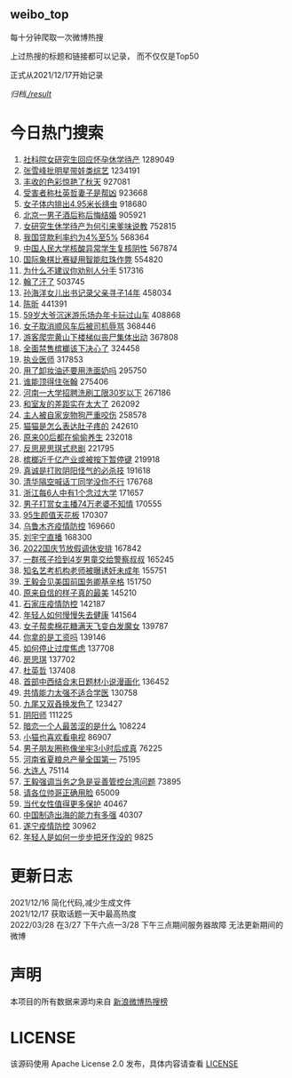 weibo_top  
---
每十分钟爬取一次微博热搜  

上过热搜的标题和链接都可以记录， 而不仅仅是Top50

正式从2021/12/17开始记录  

*归档[./result](./result/)*

# 今日热门搜索  
1. [社科院女研究生回应怀孕休学待产](https://s.weibo.com//weibo?q=%23%E7%A4%BE%E7%A7%91%E9%99%A2%E5%A5%B3%E7%A0%94%E7%A9%B6%E7%94%9F%E5%9B%9E%E5%BA%94%E6%80%80%E5%AD%95%E4%BC%91%E5%AD%A6%E5%BE%85%E4%BA%A7%23&t=31&band_rank=1&Refer=top) 1289049
2. [张雪峰批明星带娃类综艺](https://s.weibo.com//weibo?q=%23%E5%BC%A0%E9%9B%AA%E5%B3%B0%E6%89%B9%E6%98%8E%E6%98%9F%E5%B8%A6%E5%A8%83%E7%B1%BB%E7%BB%BC%E8%89%BA%23&t=31&band_rank=1&Refer=top) 1234191
3. [丰收的色彩惊艳了秋天](https://s.weibo.com//weibo?q=%23%E4%B8%B0%E6%94%B6%E7%9A%84%E8%89%B2%E5%BD%A9%E6%83%8A%E8%89%B3%E4%BA%86%E7%A7%8B%E5%A4%A9%23&t=31&band_rank=3&Refer=top) 927081
4. [受害者称杜英哲妻子是帮凶](https://s.weibo.com//weibo?q=%23%E5%8F%97%E5%AE%B3%E8%80%85%E7%A7%B0%E6%9D%9C%E8%8B%B1%E5%93%B2%E5%A6%BB%E5%AD%90%E6%98%AF%E5%B8%AE%E5%87%B6%23&t=31&band_rank=1&Refer=top) 923668
5. [女子体内排出4.95米长绦虫](https://s.weibo.com//weibo?q=%23%E5%A5%B3%E5%AD%90%E4%BD%93%E5%86%85%E6%8E%92%E5%87%BA4.95%E7%B1%B3%E9%95%BF%E7%BB%A6%E8%99%AB%23&t=31&band_rank=4&Refer=top) 918680
6. [北京一男子酒后称后悔结婚](https://s.weibo.com//weibo?q=%23%E5%8C%97%E4%BA%AC%E4%B8%80%E7%94%B7%E5%AD%90%E9%85%92%E5%90%8E%E7%A7%B0%E5%90%8E%E6%82%94%E7%BB%93%E5%A9%9A%23&t=31&band_rank=5&Refer=top) 905921
7. [女研究生休学待产为何引来爹味说教](https://s.weibo.com//weibo?q=%23%E5%A5%B3%E7%A0%94%E7%A9%B6%E7%94%9F%E4%BC%91%E5%AD%A6%E5%BE%85%E4%BA%A7%E4%B8%BA%E4%BD%95%E5%BC%95%E6%9D%A5%E7%88%B9%E5%91%B3%E8%AF%B4%E6%95%99%23&t=31&band_rank=2&Refer=top) 752815
8. [我国贷款利率约为4%至5%](https://s.weibo.com//weibo?q=%23%E6%88%91%E5%9B%BD%E8%B4%B7%E6%AC%BE%E5%88%A9%E7%8E%87%E7%BA%A6%E4%B8%BA4%25%E8%87%B35%25%23&t=31&band_rank=2&Refer=top) 568364
9. [中国人民大学核酸异常学生复核阴性](https://s.weibo.com//weibo?q=%23%E4%B8%AD%E5%9B%BD%E4%BA%BA%E6%B0%91%E5%A4%A7%E5%AD%A6%E6%A0%B8%E9%85%B8%E5%BC%82%E5%B8%B8%E5%AD%A6%E7%94%9F%E5%A4%8D%E6%A0%B8%E9%98%B4%E6%80%A7%23&t=31&band_rank=8&Refer=top) 567874
10. [国际象棋比赛疑用智能肛珠作弊](https://s.weibo.com//weibo?q=%23%E5%9B%BD%E9%99%85%E8%B1%A1%E6%A3%8B%E6%AF%94%E8%B5%9B%E7%96%91%E7%94%A8%E6%99%BA%E8%83%BD%E8%82%9B%E7%8F%A0%E4%BD%9C%E5%BC%8A%23&t=31&band_rank=8&Refer=top) 554820
11. [为什么不建议你劝别人分手](https://s.weibo.com//weibo?q=%23%E4%B8%BA%E4%BB%80%E4%B9%88%E4%B8%8D%E5%BB%BA%E8%AE%AE%E4%BD%A0%E5%8A%9D%E5%88%AB%E4%BA%BA%E5%88%86%E6%89%8B%23&t=31&band_rank=10&Refer=top) 517316
12. [翰了汗了](https://s.weibo.com//weibo?q=%E7%BF%B0%E4%BA%86%E6%B1%97%E4%BA%86&t=31&band_rank=11&Refer=top) 503745
13. [孙海洋女儿出书记录父亲寻子14年](https://s.weibo.com//weibo?q=%23%E5%AD%99%E6%B5%B7%E6%B4%8B%E5%A5%B3%E5%84%BF%E5%87%BA%E4%B9%A6%E8%AE%B0%E5%BD%95%E7%88%B6%E4%BA%B2%E5%AF%BB%E5%AD%9014%E5%B9%B4%23&t=31&band_rank=5&Refer=top) 458034
14. [陈昕](https://s.weibo.com//weibo?q=%E9%99%88%E6%98%95&t=31&band_rank=14&Refer=top) 441391
15. [59岁大爷沉迷游乐场办年卡玩过山车](https://s.weibo.com//weibo?q=%2359%E5%B2%81%E5%A4%A7%E7%88%B7%E6%B2%89%E8%BF%B7%E6%B8%B8%E4%B9%90%E5%9C%BA%E5%8A%9E%E5%B9%B4%E5%8D%A1%E7%8E%A9%E8%BF%87%E5%B1%B1%E8%BD%A6%23&t=31&band_rank=7&Refer=top) 408868
16. [女子取消顺风车后被司机辱骂](https://s.weibo.com//weibo?q=%23%E5%A5%B3%E5%AD%90%E5%8F%96%E6%B6%88%E9%A1%BA%E9%A3%8E%E8%BD%A6%E5%90%8E%E8%A2%AB%E5%8F%B8%E6%9C%BA%E8%BE%B1%E9%AA%82%23&t=31&band_rank=8&Refer=top) 368446
17. [游客爬完黄山下楼梯似丧尸集体出动](https://s.weibo.com//weibo?q=%23%E6%B8%B8%E5%AE%A2%E7%88%AC%E5%AE%8C%E9%BB%84%E5%B1%B1%E4%B8%8B%E6%A5%BC%E6%A2%AF%E4%BC%BC%E4%B8%A7%E5%B0%B8%E9%9B%86%E4%BD%93%E5%87%BA%E5%8A%A8%23&t=31&band_rank=12&Refer=top) 367808
18. [全面禁售槟榔该下决心了](https://s.weibo.com//weibo?q=%23%E5%85%A8%E9%9D%A2%E7%A6%81%E5%94%AE%E6%A7%9F%E6%A6%94%E8%AF%A5%E4%B8%8B%E5%86%B3%E5%BF%83%E4%BA%86%23&t=31&band_rank=15&Refer=top) 324458
19. [执业医师](https://s.weibo.com//weibo?q=%E6%89%A7%E4%B8%9A%E5%8C%BB%E5%B8%88&t=31&band_rank=16&Refer=top) 317853
20. [用了卸妆油还要用洗面奶吗](https://s.weibo.com//weibo?q=%23%E7%94%A8%E4%BA%86%E5%8D%B8%E5%A6%86%E6%B2%B9%E8%BF%98%E8%A6%81%E7%94%A8%E6%B4%97%E9%9D%A2%E5%A5%B6%E5%90%97%23&t=31&band_rank=19&Refer=top) 295750
21. [谁能顶得住张翰](https://s.weibo.com//weibo?q=%23%E8%B0%81%E8%83%BD%E9%A1%B6%E5%BE%97%E4%BD%8F%E5%BC%A0%E7%BF%B0%23&t=31&band_rank=21&Refer=top) 275406
22. [河南一大学招聘洗刷工限30岁以下](https://s.weibo.com//weibo?q=%23%E6%B2%B3%E5%8D%97%E4%B8%80%E5%A4%A7%E5%AD%A6%E6%8B%9B%E8%81%98%E6%B4%97%E5%88%B7%E5%B7%A5%E9%99%9030%E5%B2%81%E4%BB%A5%E4%B8%8B%23&t=31&band_rank=11&Refer=top) 267186
23. [和室友的差距实在太大了](https://s.weibo.com//weibo?q=%23%E5%92%8C%E5%AE%A4%E5%8F%8B%E7%9A%84%E5%B7%AE%E8%B7%9D%E5%AE%9E%E5%9C%A8%E5%A4%AA%E5%A4%A7%E4%BA%86%23&t=31&band_rank=20&Refer=top) 262092
24. [主人被自家宠物狗严重咬伤](https://s.weibo.com//weibo?q=%23%E4%B8%BB%E4%BA%BA%E8%A2%AB%E8%87%AA%E5%AE%B6%E5%AE%A0%E7%89%A9%E7%8B%97%E4%B8%A5%E9%87%8D%E5%92%AC%E4%BC%A4%23&t=31&band_rank=18&Refer=top) 258578
25. [猫猫是怎么表达肚子疼的](https://s.weibo.com//weibo?q=%23%E7%8C%AB%E7%8C%AB%E6%98%AF%E6%80%8E%E4%B9%88%E8%A1%A8%E8%BE%BE%E8%82%9A%E5%AD%90%E7%96%BC%E7%9A%84%23&t=31&band_rank=20&Refer=top) 242610
26. [原来00后都在偷偷养生](https://s.weibo.com//weibo?q=%23%E5%8E%9F%E6%9D%A500%E5%90%8E%E9%83%BD%E5%9C%A8%E5%81%B7%E5%81%B7%E5%85%BB%E7%94%9F%23&t=31&band_rank=25&Refer=top) 232018
27. [反思房思琪式悲剧](https://s.weibo.com//weibo?q=%23%E5%8F%8D%E6%80%9D%E6%88%BF%E6%80%9D%E7%90%AA%E5%BC%8F%E6%82%B2%E5%89%A7%23&t=31&band_rank=10&Refer=top) 221795
28. [槟榔近千亿产业或被按下暂停键](https://s.weibo.com//weibo?q=%23%E6%A7%9F%E6%A6%94%E8%BF%91%E5%8D%83%E4%BA%BF%E4%BA%A7%E4%B8%9A%E6%88%96%E8%A2%AB%E6%8C%89%E4%B8%8B%E6%9A%82%E5%81%9C%E9%94%AE%23&t=31&band_rank=25&Refer=top) 219918
29. [真诚是打败阴阳怪气的必杀技](https://s.weibo.com//weibo?q=%23%E7%9C%9F%E8%AF%9A%E6%98%AF%E6%89%93%E8%B4%A5%E9%98%B4%E9%98%B3%E6%80%AA%E6%B0%94%E7%9A%84%E5%BF%85%E6%9D%80%E6%8A%80%23&t=31&band_rank=28&Refer=top) 191618
30. [清华隔空喊话丁同学没你不行](https://s.weibo.com//weibo?q=%23%E6%B8%85%E5%8D%8E%E9%9A%94%E7%A9%BA%E5%96%8A%E8%AF%9D%E4%B8%81%E5%90%8C%E5%AD%A6%E6%B2%A1%E4%BD%A0%E4%B8%8D%E8%A1%8C%23&t=31&band_rank=29&Refer=top) 176768
31. [浙江每6人中有1个念过大学](https://s.weibo.com//weibo?q=%23%E6%B5%99%E6%B1%9F%E6%AF%8F6%E4%BA%BA%E4%B8%AD%E6%9C%891%E4%B8%AA%E5%BF%B5%E8%BF%87%E5%A4%A7%E5%AD%A6%23&t=31&band_rank=16&Refer=top) 171657
32. [男子打赏女主播74万老婆不知情](https://s.weibo.com//weibo?q=%23%E7%94%B7%E5%AD%90%E6%89%93%E8%B5%8F%E5%A5%B3%E4%B8%BB%E6%92%AD74%E4%B8%87%E8%80%81%E5%A9%86%E4%B8%8D%E7%9F%A5%E6%83%85%23&t=31&band_rank=30&Refer=top) 170555
33. [95生颜值天花板](https://s.weibo.com//weibo?q=%2395%E7%94%9F%E9%A2%9C%E5%80%BC%E5%A4%A9%E8%8A%B1%E6%9D%BF%23&t=31&band_rank=31&Refer=top) 170307
34. [乌鲁木齐疫情防控](https://s.weibo.com//weibo?q=%E4%B9%8C%E9%B2%81%E6%9C%A8%E9%BD%90%E7%96%AB%E6%83%85%E9%98%B2%E6%8E%A7&t=31&band_rank=32&Refer=top) 169660
35. [刘宇宁直播](https://s.weibo.com//weibo?q=%23%E5%88%98%E5%AE%87%E5%AE%81%E7%9B%B4%E6%92%AD%23&t=31&band_rank=34&Refer=top) 168300
36. [2022国庆节放假调休安排](https://s.weibo.com//weibo?q=%232022%E5%9B%BD%E5%BA%86%E8%8A%82%E6%94%BE%E5%81%87%E8%B0%83%E4%BC%91%E5%AE%89%E6%8E%92%23&t=31&band_rank=17&Refer=top) 167842
37. [一群孩子捡到4岁男童交给警察叔叔](https://s.weibo.com//weibo?q=%23%E4%B8%80%E7%BE%A4%E5%AD%A9%E5%AD%90%E6%8D%A1%E5%88%B04%E5%B2%81%E7%94%B7%E7%AB%A5%E4%BA%A4%E7%BB%99%E8%AD%A6%E5%AF%9F%E5%8F%94%E5%8F%94%23&t=31&band_rank=18&Refer=top) 165245
38. [知名艺考机构老师被曝诱奸未成年](https://s.weibo.com//weibo?q=%23%E7%9F%A5%E5%90%8D%E8%89%BA%E8%80%83%E6%9C%BA%E6%9E%84%E8%80%81%E5%B8%88%E8%A2%AB%E6%9B%9D%E8%AF%B1%E5%A5%B8%E6%9C%AA%E6%88%90%E5%B9%B4%23&t=31&band_rank=37&Refer=top) 155751
39. [王毅会见美国前国务卿基辛格](https://s.weibo.com//weibo?q=%23%E7%8E%8B%E6%AF%85%E4%BC%9A%E8%A7%81%E7%BE%8E%E5%9B%BD%E5%89%8D%E5%9B%BD%E5%8A%A1%E5%8D%BF%E5%9F%BA%E8%BE%9B%E6%A0%BC%23&t=31&band_rank=38&Refer=top) 151750
40. [原来自信的样子真的最美](https://s.weibo.com//weibo?q=%23%E5%8E%9F%E6%9D%A5%E8%87%AA%E4%BF%A1%E7%9A%84%E6%A0%B7%E5%AD%90%E7%9C%9F%E7%9A%84%E6%9C%80%E7%BE%8E%23&t=31&band_rank=38&Refer=top) 145210
41. [石家庄疫情防控](https://s.weibo.com//weibo?q=%23%E7%9F%B3%E5%AE%B6%E5%BA%84%E7%96%AB%E6%83%85%E9%98%B2%E6%8E%A7%23&t=31&band_rank=39&Refer=top) 142187
42. [年轻人如何慢慢失去健康](https://s.weibo.com//weibo?q=%23%E5%B9%B4%E8%BD%BB%E4%BA%BA%E5%A6%82%E4%BD%95%E6%85%A2%E6%85%A2%E5%A4%B1%E5%8E%BB%E5%81%A5%E5%BA%B7%23&t=31&band_rank=39&Refer=top) 141564
43. [女子帮卖棉花糖满天飞变白发魔女](https://s.weibo.com//weibo?q=%23%E5%A5%B3%E5%AD%90%E5%B8%AE%E5%8D%96%E6%A3%89%E8%8A%B1%E7%B3%96%E6%BB%A1%E5%A4%A9%E9%A3%9E%E5%8F%98%E7%99%BD%E5%8F%91%E9%AD%94%E5%A5%B3%23&t=31&band_rank=20&Refer=top) 139787
44. [你拿的是工资吗](https://s.weibo.com//weibo?q=%23%E4%BD%A0%E6%8B%BF%E7%9A%84%E6%98%AF%E5%B7%A5%E8%B5%84%E5%90%97%23&t=31&band_rank=41&Refer=top) 139146
45. [如何停止过度焦虑](https://s.weibo.com//weibo?q=%23%E5%A6%82%E4%BD%95%E5%81%9C%E6%AD%A2%E8%BF%87%E5%BA%A6%E7%84%A6%E8%99%91%23&t=31&band_rank=44&Refer=top) 137708
46. [房思琪](https://s.weibo.com//weibo?q=%E6%88%BF%E6%80%9D%E7%90%AA&t=31&band_rank=45&Refer=top) 137702
47. [杜英哲](https://s.weibo.com//weibo?q=%E6%9D%9C%E8%8B%B1%E5%93%B2&t=31&band_rank=46&Refer=top) 137408
48. [首部中西结合末日题材小说漫画化](https://s.weibo.com//weibo?q=%23%E9%A6%96%E9%83%A8%E4%B8%AD%E8%A5%BF%E7%BB%93%E5%90%88%E6%9C%AB%E6%97%A5%E9%A2%98%E6%9D%90%E5%B0%8F%E8%AF%B4%E6%BC%AB%E7%94%BB%E5%8C%96%23&t=31&band_rank=47&Refer=top) 136452
49. [共情能力太强不适合学医](https://s.weibo.com//weibo?q=%23%E5%85%B1%E6%83%85%E8%83%BD%E5%8A%9B%E5%A4%AA%E5%BC%BA%E4%B8%8D%E9%80%82%E5%90%88%E5%AD%A6%E5%8C%BB%23&t=31&band_rank=49&Refer=top) 130758
50. [九尾又双叒换发色了](https://s.weibo.com//weibo?q=%23%E4%B9%9D%E5%B0%BE%E5%8F%88%E5%8F%8C%E5%8F%92%E6%8D%A2%E5%8F%91%E8%89%B2%E4%BA%86%23&t=31&band_rank=40&Refer=top) 123427
51. [阴阳师](https://s.weibo.com//weibo?q=%E9%98%B4%E9%98%B3%E5%B8%88&t=31&band_rank=47&Refer=top) 111225
52. [暗恋一个人最苦涩的是什么](https://s.weibo.com//weibo?q=%23%E6%9A%97%E6%81%8B%E4%B8%80%E4%B8%AA%E4%BA%BA%E6%9C%80%E8%8B%A6%E6%B6%A9%E7%9A%84%E6%98%AF%E4%BB%80%E4%B9%88%23&t=31&band_rank=18&Refer=top) 108224
53. [小猫也喜欢看电视](https://s.weibo.com//weibo?q=%23%E5%B0%8F%E7%8C%AB%E4%B9%9F%E5%96%9C%E6%AC%A2%E7%9C%8B%E7%94%B5%E8%A7%86%23&t=31&band_rank=49&Refer=top) 86907
54. [男子朋友圈称像坐牢3小时后成真](https://s.weibo.com//weibo?q=%23%E7%94%B7%E5%AD%90%E6%9C%8B%E5%8F%8B%E5%9C%88%E7%A7%B0%E5%83%8F%E5%9D%90%E7%89%A23%E5%B0%8F%E6%97%B6%E5%90%8E%E6%88%90%E7%9C%9F%23&t=31&band_rank=49&Refer=top) 76225
55. [河南省夏粮总产量全国第一](https://s.weibo.com//weibo?q=%23%E6%B2%B3%E5%8D%97%E7%9C%81%E5%A4%8F%E7%B2%AE%E6%80%BB%E4%BA%A7%E9%87%8F%E5%85%A8%E5%9B%BD%E7%AC%AC%E4%B8%80%23&t=31&band_rank=50&Refer=top) 75195
56. [大连人](https://s.weibo.com//weibo?q=%E5%A4%A7%E8%BF%9E%E4%BA%BA&t=31&band_rank=50&Refer=top) 75114
57. [王毅强调当务之急是妥善管控台湾问题](https://s.weibo.com//weibo?q=%23%E7%8E%8B%E6%AF%85%E5%BC%BA%E8%B0%83%E5%BD%93%E5%8A%A1%E4%B9%8B%E6%80%A5%E6%98%AF%E5%A6%A5%E5%96%84%E7%AE%A1%E6%8E%A7%E5%8F%B0%E6%B9%BE%E9%97%AE%E9%A2%98%23&t=31&band_rank=34&Refer=top) 73895
58. [请各位帅哥正确用脸](https://s.weibo.com//weibo?q=%23%E8%AF%B7%E5%90%84%E4%BD%8D%E5%B8%85%E5%93%A5%E6%AD%A3%E7%A1%AE%E7%94%A8%E8%84%B8%23&t=31&band_rank=13&Refer=top) 65009
59. [当代女性值得更多保护](https://s.weibo.com//weibo?q=%23%E5%BD%93%E4%BB%A3%E5%A5%B3%E6%80%A7%E5%80%BC%E5%BE%97%E6%9B%B4%E5%A4%9A%E4%BF%9D%E6%8A%A4%23&t=31&band_rank=45&Refer=top) 40467
60. [中国制造出海的能力有多强](https://s.weibo.com//weibo?q=%23%E4%B8%AD%E5%9B%BD%E5%88%B6%E9%80%A0%E5%87%BA%E6%B5%B7%E7%9A%84%E8%83%BD%E5%8A%9B%E6%9C%89%E5%A4%9A%E5%BC%BA%23&t=31&band_rank=20&Refer=top) 40307
61. [遂宁疫情防控](https://s.weibo.com//weibo?q=%23%E9%81%82%E5%AE%81%E7%96%AB%E6%83%85%E9%98%B2%E6%8E%A7%23&t=31&band_rank=43&Refer=top) 30962
62. [年轻人是如何一步步把牙作没的](https://s.weibo.com//weibo?q=%23%E5%B9%B4%E8%BD%BB%E4%BA%BA%E6%98%AF%E5%A6%82%E4%BD%95%E4%B8%80%E6%AD%A5%E6%AD%A5%E6%8A%8A%E7%89%99%E4%BD%9C%E6%B2%A1%E7%9A%84%23&t=31&band_rank=50&Refer=top) 9825
# 更新日志  
2021/12/16  简化代码,减少生成文件  
2021/12/17  获取话题一天中最高热度  
2022/03/28  在3/27 下午六点—3/28 下午三点期间服务器故障 无法更新期间的微博  
# 声明  
本项目的所有数据来源均来自 [新浪微博热搜榜](https://s.weibo.com/top/summary)  

# LICENSE
该源码使用 Apache License 2.0 发布，具体内容请查看 [LICENSE](./LICENSE)
